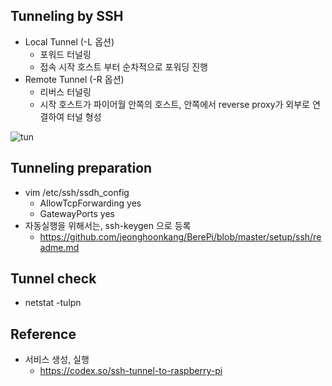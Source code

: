 ## Tunneling by SSH

- Local Tunnel (-L 옵션)
  - 포워드 터널링
  - 접속 시작 호스트 부터 순차적으로 포워딩 진행  
- Remote Tunnel (-R 옵션)
  - 리버스 터널링 
  - 시작 호스트가 파이어월 안쪽의 호스트, 안쪽에서 reverse proxy가 외부로 연결하여 터널 형성


![tun](https://user-images.githubusercontent.com/4180063/214148347-39dc681c-be2a-4fd8-8bad-ec14e9acdba9.png)

## Tunneling preparation
- vim /etc/ssh/ssdh_config
  - AllowTcpForwarding yes
  - GatewayPorts yes 
- 자동실행을 위해서는, ssh-keygen 으로 등록
  - https://github.com/jeonghoonkang/BerePi/blob/master/setup/ssh/readme.md

## Tunnel check
- netstat -tulpn

## Reference
- 서비스 생성, 실행
  - https://codex.so/ssh-tunnel-to-raspberry-pi
